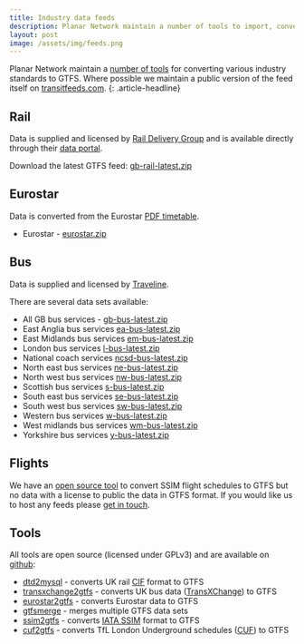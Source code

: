 ```yaml
---
title: Industry data feeds
description: Planar Network maintain a number of tools to import, convert and manage industry data feeds. Where possible a GTFS feed of the latest bus, rail and plane data is provided.
layout: post
image: /assets/img/feeds.png
---
```


Planar Network maintain a [number of tools](https://www.github.com/planarnetwork) for converting various industry standards to GTFS. Where possible we maintain a public version of the feed itself on [transitfeeds.com](http://transitfeeds.com).
{: .article-headline}

## Rail

Data is supplied and licensed by [Rail Delivery Group](https://www.raildeliverygroup.com/) and is available directly through their [data portal](http://data.atoc.org/).

Download the latest GTFS feed: [gb-rail-latest.zip](https://s3.eu-west-2.amazonaws.com/feeds.planar.network/gb-rail-latest.zip)

## Eurostar

Data is converted from the Eurostar [PDF timetable](https://content-static.eurostar.com/documents/446099_Timetables%20Core%20destination_Issue%2082_UK%20EN_0.pdf).

- Eurostar - [eurostar.zip](https://s3.eu-west-2.amazonaws.com/feeds.planar.network/eurostar.zip)

## Bus

Data is supplied and licensed by [Traveline](http://www.travelinedata.org.uk/traveline-open-data/traveline-national-dataset/).

There are several data sets available:

- All GB bus services - [gb-bus-latest.zip](https://s3.eu-west-2.amazonaws.com/feeds.planar.network/gb-bus-latest.zip)
- East Anglia bus services [ea-bus-latest.zip](https://s3.eu-west-2.amazonaws.com/feeds.planar.network/ea-bus-latest.zip)
- East Midlands bus services [em-bus-latest.zip](https://s3.eu-west-2.amazonaws.com/feeds.planar.network/em-bus-latest.zip)
- London bus services [l-bus-latest.zip](https://s3.eu-west-2.amazonaws.com/feeds.planar.network/l-bus-latest.zip)
- National coach services [ncsd-bus-latest.zip](https://s3.eu-west-2.amazonaws.com/feeds.planar.network/ncsd-bus-latest.zip)
- North east bus services [ne-bus-latest.zip](https://s3.eu-west-2.amazonaws.com/feeds.planar.network/ne-bus-latest.zip)
- North west bus services [nw-bus-latest.zip](https://s3.eu-west-2.amazonaws.com/feeds.planar.network/nw-bus-latest.zip)
- Scottish bus services [s-bus-latest.zip](https://s3.eu-west-2.amazonaws.com/feeds.planar.network/s-bus-latest.zip)
- South east bus services [se-bus-latest.zip](https://s3.eu-west-2.amazonaws.com/feeds.planar.network/se-bus-latest.zip)
- South west bus services [sw-bus-latest.zip](https://s3.eu-west-2.amazonaws.com/feeds.planar.network/sw-bus-latest.zip)
- Western bus services [w-bus-latest.zip](https://s3.eu-west-2.amazonaws.com/feeds.planar.network/w-bus-latest.zip)
- West midlands bus services [wm-bus-latest.zip](https://s3.eu-west-2.amazonaws.com/feeds.planar.network/wm-bus-latest.zip)
- Yorkshire bus services [y-bus-latest.zip](https://s3.eu-west-2.amazonaws.com/feeds.planar.network/y-bus-latest.zip)

## Flights

We have an [open source tool](https://github.com/planarnetwork/ssim2gtfs) to convert SSIM flight schedules to GTFS but no data with a license to public the data in GTFS format. If you would like us to host any feeds please [get in touch](mailto:info@planar.network).

## Tools

All tools are open source (licensed under GPLv3) and are available on [github](https://www.github.com/planarnetwork):

- [dtd2mysql](https://www.github.com/planarnetwork/dtd2mysql) - converts UK rail [CIF](https://www.raildeliverygroup.com/files/Publications/services/rsp/RSPS5046-01-00_Timetable_Information_Data_Feed_InterfaceSpecification.pdf) format to GTFS
- [transxchange2gtfs](https://www.github.com/planarnetwork/transxchange2gtfs) - converts UK bus data ([TransXChange](https://www.gov.uk/government/collections/transxchange)) to GTFS
- [eurostar2gtfs](https://www.github.com/planarnetwork/eurostar2gtfs) - converts Eurostar data to GTFS
- [gtfsmerge](https://www.github.com/planarnetwork/gtfsmerge) - merges multiple GTFS data sets
- [ssim2gtfs](https://www.github.com/planarnetwork/ssim2gtfs) - converts [IATA SSIM](https://www.iata.org/publications/store/Pages/standard-schedules-information.aspx) format to GTFS
- [cuf2gtfs](https://www.github.com/planarnetwork/cuf2gtfs) - converts TfL London Underground schedules ([CUF](http://content.tfl.gov.uk/cuf-technical-spec-tube-timetable-data.pdf)) to GTFS
